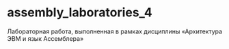 # assembly_laboratories_4
Лабораторная работа, выполненная в рамках дисциплины «Архитектура ЭВМ и язык Ассемблера» 
